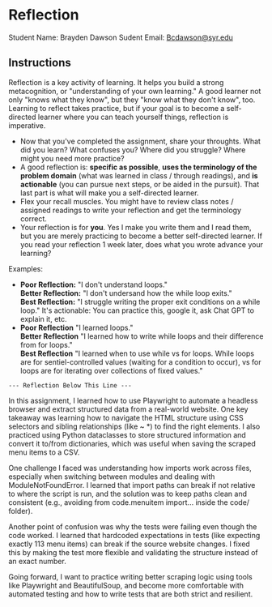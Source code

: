 # Reflection

Student Name:  Brayden Dawson
Sudent Email:  Bcdawson@syr.edu

## Instructions

Reflection is a key activity of learning. It helps you build a strong metacognition, or "understanding of your own learning." A good learner not only "knows what they know", but they "know what they don't know", too. Learning to reflect takes practice, but if your goal is to become a self-directed learner where you can teach yourself things, reflection is imperative.

- Now that you've completed the assignment, share your throughts. What did you learn? What confuses you? Where did you struggle? Where might you need more practice?
- A good reflection is: **specific as possible**,  **uses the terminology of the problem domain** (what was learned in class / through readings), and **is actionable** (you can pursue next steps, or be aided in the pursuit). That last part is what will make you a self-directed learner.
- Flex your recall muscles. You might have to review class notes / assigned readings to write your reflection and get the terminology correct.
- Your reflection is for **you**. Yes I make you write them and I read them, but you are merely practicing to become a better self-directed learner. If you read your reflection 1 week later, does what you wrote advance your learning?

Examples:

- **Poor Reflection:**  "I don't understand loops."   
**Better Reflection:** "I don't undersand how the while loop exits."   
**Best Reflection:** "I struggle writing the proper exit conditions on a while loop." It's actionable: You can practice this, google it, ask Chat GPT to explain it, etc. 
-  **Poor Reflection** "I learned loops."   
**Better Reflection** "I learned how to write while loops and their difference from for loops."   
**Best Reflection** "I learned when to use while vs for loops. While loops are for sentiel-controlled values (waiting for a condition to occur), vs for loops are for iterating over collections of fixed values."

`--- Reflection Below This Line ---`

In this assignment, I learned how to use Playwright to automate a headless browser and extract structured data from a real-world website. One key takeaway was learning how to navigate the HTML structure using CSS selectors and sibling relationships (like ~ *) to find the right elements. I also practiced using Python dataclasses to store structured information and convert it to/from dictionaries, which was useful when saving the scraped menu items to a CSV.

One challenge I faced was understanding how imports work across files, especially when switching between modules and dealing with ModuleNotFoundError. I learned that import paths can break if not relative to where the script is run, and the solution was to keep paths clean and consistent (e.g., avoiding from code.menuitem import... inside the code/ folder).

Another point of confusion was why the tests were failing even though the code worked. I learned that hardcoded expectations in tests (like expecting exactly 113 menu items) can break if the source website changes. I fixed this by making the test more flexible and validating the structure instead of an exact number.

Going forward, I want to practice writing better scraping logic using tools like Playwright and BeautifulSoup, and become more comfortable with automated testing and how to write tests that are both strict and resilient.


